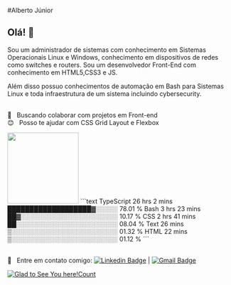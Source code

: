 #Alberto Júnior


## Olá! 👋

Sou um administrador de sistemas com conhecimento em Sistemas Operacionais Linux e Windows, conhecimento em dispositivos de redes como switches e routers. 
Sou um desenvolvedor Front-End com conhecimento em HTML5,CSS3 e JS. 

Além disso possuo conhecimentos de automação em Bash para Sistemas Linux e toda infraestrutura de um sistema incluindo cybersecurity.





 
 <br/> :purple_heart: &nbsp; Buscando colaborar com projetos em Front-end 
 <br/> :blush: &nbsp; Posso te ajudar com CSS Grid Layout e Flexbox
 





<img height="160em" src="https://github-readme-stats.vercel.app/api?username=Wayfiding&show_icons=true&hide_border=true&&count_private=true&include_all_commits=true" />
<!--START_SECTION:waka-->
```text
TypeScript   26 hrs 2 mins   ███████████████████▓░░░░░   78.01 % 
Bash         3 hrs 23 mins   ██▓░░░░░░░░░░░░░░░░░░░░░░   10.17 % 
CSS          2 hrs 41 mins   ██░░░░░░░░░░░░░░░░░░░░░░░   08.04 % 
Text         26 mins         ▒░░░░░░░░░░░░░░░░░░░░░░░░   01.32 % 
HTML         22 mins         ▒░░░░░░░░░░░░░░░░░░░░░░░░   01.12 % 
```
<!--END_SECTION:waka-->

 <br/> :email: &nbsp; Entre em contato comigo: [![Linkedin Badge](https://img.shields.io/badge/-AlbertoSouza-blue?style=flat-square&logo=Linkedin&logoColor=white&link=https://www.linkedin.com/in/alberto-souza/)](https://www.linkedin.com/in/alberto-souza/) 
| 
[![Gmail Badge](https://img.shields.io/badge/-albertodt11@gmail.com-c14438?style=flat-square&logo=Gmail&logoColor=white&link=mailto:albertodt11@gmail.com)](mailto:albertodt11@gmail.com)

[![Glad to See You here!Count](http://hits.dwyl.com/wayfiding/wayfiding.svg)](http://hits.dwyl.com/Wayfiding/Wayfiding)
<!--
**Wayfiding/Wayfiding** is a ✨ _special_ ✨ repository because its `README.md` (this file) appears on your GitHub profile.

Here are some ideas to get you started:

- 🔭 I’m currently working on ...
- 🌱 I’m currently learning ...
- 👯 I’m looking to collaborate on ...
- 🤔 I’m looking for help with ...
- 💬 Ask me about ...
- 📫 How to reach me: ...
- 😄 Pronouns: ...
- ⚡ Fun fact: ...
-->
